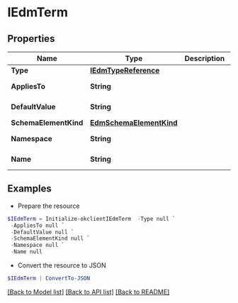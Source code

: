 # IEdmTerm
## Properties

Name | Type | Description | Notes
------------ | ------------- | ------------- | -------------
**Type** | [**IEdmTypeReference**](IEdmTypeReference.md) |  | [optional] 
**AppliesTo** | **String** |  | [optional] [readonly] 
**DefaultValue** | **String** |  | [optional] [readonly] 
**SchemaElementKind** | [**EdmSchemaElementKind**](EdmSchemaElementKind.md) |  | [optional] 
**Namespace** | **String** |  | [optional] [readonly] 
**Name** | **String** |  | [optional] [readonly] 

## Examples

- Prepare the resource
```powershell
$IEdmTerm = Initialize-okclientIEdmTerm  -Type null `
 -AppliesTo null `
 -DefaultValue null `
 -SchemaElementKind null `
 -Namespace null `
 -Name null
```

- Convert the resource to JSON
```powershell
$IEdmTerm | ConvertTo-JSON
```

[[Back to Model list]](../README.md#documentation-for-models) [[Back to API list]](../README.md#documentation-for-api-endpoints) [[Back to README]](../README.md)

